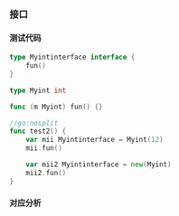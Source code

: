 ### 接口

<link rel="stylesheet" type="text/css" href="../images/jquery.dialog.css">
<script type=text/javascript src="../images/jquery.dialog-code.js"></script>

#### 测试代码
```go
type Myintinterface interface {
	fun()
}

type Myint int

func (m Myint) fun() {}

//go:nosplit
func test2() {
	var mii Myintinterface = Myint(12)
	mii.fun()

	var mii2 Myintinterface = new(Myint)
	mii2.fun()
}
```

####  对应分析

<div class="DialogCode" data-code="demo/value_recevier"></div>